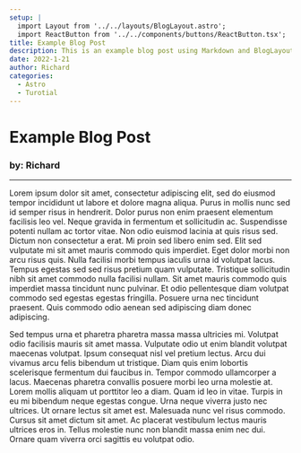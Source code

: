 ```yaml
---
setup: |
  import Layout from '../../layouts/BlogLayout.astro';
  import ReactButton from '../../components/buttons/ReactButton.tsx';
title: Example Blog Post
description: This is an example blog post using Markdown and BlogLayout.
date: 2022-1-21
author: Richard
categories:
  - Astro
  - Turotial
---
```


# Example Blog Post

### by: Richard

---

<ReactButton client:load/>

Lorem ipsum dolor sit amet, consectetur adipiscing elit, sed do eiusmod tempor incididunt ut labore et dolore magna aliqua. Purus in mollis nunc sed id semper risus in hendrerit. Dolor purus non enim praesent elementum facilisis leo vel. Neque gravida in fermentum et sollicitudin ac. Suspendisse potenti nullam ac tortor vitae. Non odio euismod lacinia at quis risus sed. Dictum non consectetur a erat. Mi proin sed libero enim sed. Elit sed vulputate mi sit amet mauris commodo quis imperdiet. Eget dolor morbi non arcu risus quis. Nulla facilisi morbi tempus iaculis urna id volutpat lacus. Tempus egestas sed sed risus pretium quam vulputate. Tristique sollicitudin nibh sit amet commodo nulla facilisi nullam. Sit amet mauris commodo quis imperdiet massa tincidunt nunc pulvinar. Et odio pellentesque diam volutpat commodo sed egestas egestas fringilla. Posuere urna nec tincidunt praesent. Quis commodo odio aenean sed adipiscing diam donec adipiscing.

<!-- ![Galaxy](/images/galaxy.jpg) -->

Sed tempus urna et pharetra pharetra massa massa ultricies mi. Volutpat odio facilisis mauris sit amet massa. Vulputate odio ut enim blandit volutpat maecenas volutpat. Ipsum consequat nisl vel pretium lectus. Arcu dui vivamus arcu felis bibendum ut tristique. Diam quis enim lobortis scelerisque fermentum dui faucibus in. Tempor commodo ullamcorper a lacus. Maecenas pharetra convallis posuere morbi leo urna molestie at. Lorem mollis aliquam ut porttitor leo a diam. Quam id leo in vitae. Turpis in eu mi bibendum neque egestas congue. Urna neque viverra justo nec ultrices. Ut ornare lectus sit amet est. Malesuada nunc vel risus commodo. Cursus sit amet dictum sit amet. Ac placerat vestibulum lectus mauris ultrices eros in. Tellus molestie nunc non blandit massa enim nec dui. Ornare quam viverra orci sagittis eu volutpat odio.
